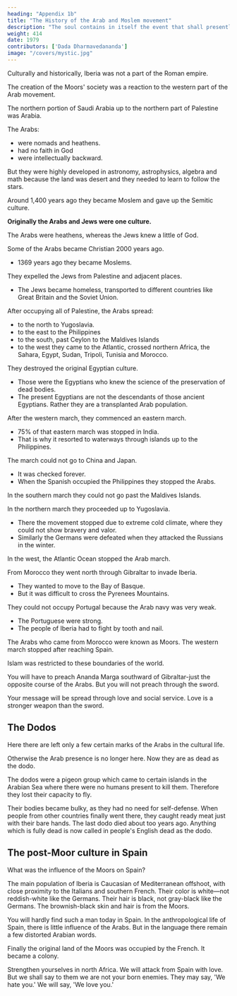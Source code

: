 ```yaml
---
heading: "Appendix 1b"
title: "The History of the Arab and Moslem movement"
description: "The soul contains in itself the event that shall presently befall it. The event is only the actualizing of its thought"
weight: 414
date: 1979
contributors: ['Dada Dharmavedananda']
image: "/covers/mystic.jpg"
---
```



<!-- Valencia, Spain, 1979.  -->

Culturally and historically, Iberia was not a part of the Roman empire.

The creation of the Moors' society was a reaction to the western part of the Arab movement. 

The northern portion of Saudi Arabia up to the northern part of Palestine was Arabia. 

The Arabs:
- were nomads and heathens.
- had no faith in God
- were intellectually backward. 

But they were highly developed in astronomy, astrophysics, algebra and math because the land was desert and they needed to learn to follow the stars.

Around 1,400 years ago they became Moslem and gave up the Semitic culture. 

**Originally the Arabs and Jews were one culture.** 

The Arabs were heathens, whereas the Jews knew a little of God. 

Some of the Arabs became Christian 2000 years ago. 
- 1369 years ago they became Moslems.

They expelled the Jews from Palestine and adjacent places. 
- The Jews became homeless, transported to different countries like Great Britain and the Soviet Union. 

After occupying all of Palestine, the Arabs spread:
- to the north to Yugoslavia.
- to the east to the Philippines
- to the south, past Ceylon to the Maldives Islands
- to the west they came to the Atlantic, crossed northern Africa, the Sahara, Egypt, Sudan, Tripoli, Tunisia and Morocco.

They destroyed the original Egyptian culture. 
- Those were the Egyptians who knew the science of the preservation of dead bodies. 
- The present Egyptians are not the descendants of those ancient Egyptians. Rather they are a transplanted Arab population. 

After the western march, they commenced an eastern march.
- 75% of that eastern march was stopped in India.
- That is why it resorted to waterways through islands up to the Philippines. 

The march could not go to China and Japan. 
- It was checked forever. 
- When the Spanish occupied the Philippines they stopped the Arabs. 

In the southern march they could not go past the Maldives Islands.

In the  northern march they proceeded up to Yugoslavia. 
- There the movement stopped due to extreme cold climate, where they could not show bravery and valor.
- Similarly the Germans were defeated when they attacked the Russians in the winter. 

In the west, the Atlantic Ocean stopped the Arab march. 

From Morocco they went north through Gibraltar to invade Iberia. 
- They wanted to move to the Bay of Basque.
- But it was difficult to cross the Pyrenees Mountains. 

They could not occupy Portugal because the Arab navy was very weak. 
- The Portuguese were strong. 
- The people of Iberia had to fight by tooth and nail.

The Arabs who came from Morocco were known as Moors. The western march stopped after reaching Spain. 

Islam was restricted to these boundaries of the world.

You will have to preach Ananda Marga southward of Gibraltar-just the opposite course of the Arabs. But you will not preach through the sword. 

Your message will be spread through love and social service. Love is a stronger weapon than the sword. 


## The Dodos

Here there are left only a few certain marks of the Arabs in the cultural life. 

Otherwise the Arab presence is no longer here. Now they are as dead as the dodo. 

The dodos were a pigeon group which came to certain islands in the Arabian Sea where there were no humans present to kill them. Therefore they lost their capacity to fly.

Their bodies  became bulky, as they had no need for self-defense. When people from  other countries finally went there, they caught ready meat just with their 
bare hands. The last dodo died about too years ago. Anything which is fully dead is now called in people's English dead as the dodo. 

## The post-Moor culture in Spain

What was the influence of the Moors on Spain?

The main population of Iberia is Caucasian of Mediterranean offshoot, with close proximity to the Italians and southern French. Their color is  white—not reddish-white like the Germans. Their hair is black, not gray-black like the Germans. The brownish-black skin and hair is from the Moors.

You will hardly find such a man today in Spain. In the anthropological life of Spain, there is little influence of the Arabs. But in  the language there remain a few distorted Arabian words. 

Finally the original land of the Moors was occupied by the French. It became a colony. 

Strengthen yourselves in north Africa. We will attack from Spain with love. But we shall say to them we are not your born enemies. They may say, 'We hate you.' We will say, 'We love you.' 